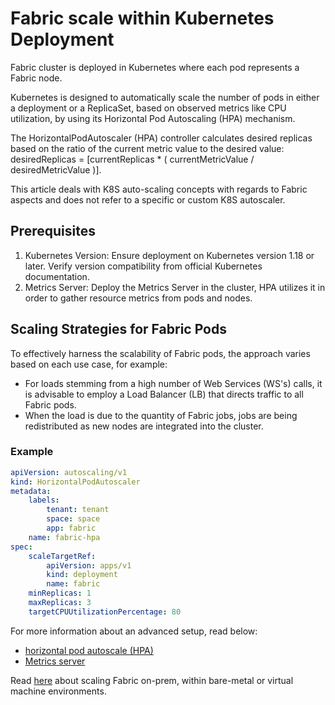 # Fabric scale within Kubernetes Deployment
Fabric cluster is deployed in Kubernetes where each pod represents a Fabric node.

Kubernetes is designed to automatically scale the number of pods in either a deployment or a ReplicaSet, based on observed metrics like CPU utilization, by using its Horizontal Pod Autoscaling (HPA) mechanism.

The HorizontalPodAutoscaler (HPA) controller calculates desired replicas based on the ratio of the current metric value to the desired value: 
desiredReplicas = [currentReplicas * ( currentMetricValue / desiredMetricValue )].

This article deals with K8S auto-scaling concepts with regards to Fabric aspects and does not refer to a specific or custom K8S autoscaler.

## Prerequisites
1. Kubernetes Version: Ensure deployment on Kubernetes version 1.18 or later. Verify version compatibility from official Kubernetes documentation.
2. Metrics Server: Deploy the Metrics Server in the cluster, HPA utilizes it in order to gather resource metrics from pods and nodes.

## Scaling Strategies for Fabric Pods
To effectively harness the scalability of Fabric pods, the approach varies based on each use case, for example:
* For loads stemming from a high number of Web Services (WS's) calls, it is advisable to employ a Load Balancer (LB) that directs traffic to all Fabric pods.
* When the load is due to the quantity of Fabric jobs, jobs are being redistributed as new nodes are integrated into the cluster.

### Example

```yaml
apiVersion: autoscaling/v1
kind: HorizontalPodAutoscaler
metadata:
    labels:
        tenant: tenant
        space: space
        app: fabric
    name: fabric-hpa
spec:
    scaleTargetRef:
        apiVersion: apps/v1
        kind: deployment
        name: fabric
    minReplicas: 1
    maxReplicas: 3
    targetCPUUtilizationPercentage: 80
```



For more information about an advanced setup, read below:

<ul>
    <li><a href="https://kubernetes.io/docs/tasks/run-application/horizontal-pod-autoscale/">horizontal pod autoscale (HPA)</a></li>
    <li><a href="https://github.com/kubernetes-sigs/metrics-server#deployment">Metrics server</a></li>
</ul>

Read [here](/articles/98_maintenance_and_operational/Installations/Linux/03_fabric_scale.md) about scaling Fabric on-prem, within bare-metal or virtual machine environments.


